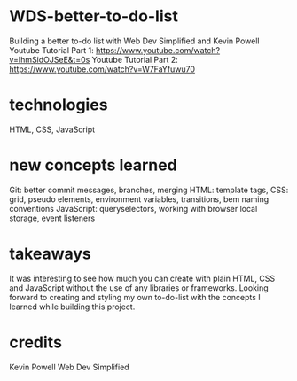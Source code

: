 # WDS-better-to-do-list
Building a better to-do list with Web Dev Simplified and Kevin Powell
Youtube Tutorial Part 1: https://www.youtube.com/watch?v=IhmSidOJSeE&t=0s
Youtube Tutorial Part 2: https://www.youtube.com/watch?v=W7FaYfuwu70

# technologies 
HTML, CSS, JavaScript

# new concepts learned
Git: better commit messages, branches, merging
HTML: template tags, 
CSS: grid, pseudo elements, environment variables, transitions, bem naming conventions
JavaScript: queryselectors, working with browser local storage, event listeners

# takeaways
It was interesting to see how much you can create with plain HTML, CSS and JavaScript without the use of any libraries or frameworks.
Looking forward to creating and styling my own to-do-list with the concepts I learned while building this project.


# credits
Kevin Powell
Web Dev Simplified
